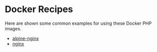 # Docker Recipes

Here are shown some common examples for using these Docker PHP images.

* [alpine-nginx](alpine-nginx)
* [nginx](nginx)
